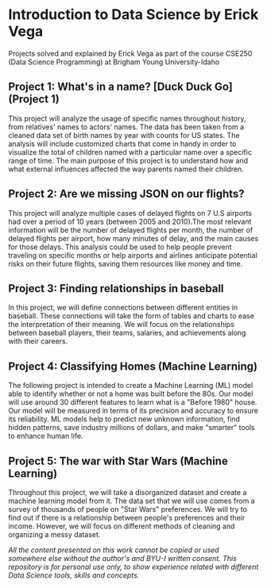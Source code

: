 # Introduction to Data Science by Erick Vega

Projects solved and explained by Erick Vega as part of the course CSE250 (Data Science Programming) at Brigham Young University-Idaho

## Project 1: What's in a name? [Duck Duck Go](Project 1)
This project will analyze the usage of specific names throughout history, from relatives' names to actors' names. The data has been taken from a cleaned data set of birth names by year with counts for US states. The analysis will include customized charts that come in handy in order to visualize the total of children named with a particular name over a specific range of time. The main purpose of this project is to understand how and what external influences affected the way parents named their children.


## Project 2: Are we missing JSON on our flights?
This project will analyze multiple cases of delayed flights on 7 U.S airports had over a period of 10 years (between 2005 and 2010).The most relevant information will be the number of delayed flights per month, the number of delayed flights per airport, how many minutes of delay, and the main causes for those delays. This analysis could be used to help people prevent traveling on specific months or help airports and airlines anticipate potential risks on their future flights, saving them resources like money and time.


## Project 3: Finding relationships in baseball
In this project, we will define connections between different entities in baseball. These connections will take the form of tables and charts to ease the interpretation of their meaning. We will focus on the relationships between baseball players, their teams, salaries, and achievements along with their careers.


## Project 4: Classifying Homes (Machine Learning)
The following project is intended to create a Machine Learning (ML) model able to identify whether or not a home was built before the 80s. Our model will use around 30 different features to learn what is a "Before 1980" house. Our model will be measured in terms of its precision and accuracy to ensure its reliability. ML models help to predict new unknown information, find hidden patterns, save industry millions of dollars, and make "smarter" tools to enhance human life.


## Project 5: The war with Star Wars (Machine Learning)
Throughout this project, we will take a disorganized dataset and create a machine learning model from it. The data set that we will use comes from a survey of thousands of people on "Star Wars" preferences. We will try to find out if there is a relationship between people's preferences and their income. However, we will focus on different methods of cleaning and organizing a messy dataset.



*All the content presented on this work cannot be copied or used somewhere else without the author's and BYU-I written consent.
This repository is for personal use only, to show experience related with different Data Science tools, skills and concepts.*
